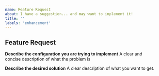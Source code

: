 ```yaml
---
name: Feature Request
about: I have a suggestion... and may want to implement it!
title: ''
labels: 'enhancement'
---
```


## Feature Request

**Describe the configuration you are trying to implement**
A clear and concise description of what the problem is

**Describe the desired solution**
A clear description of what you want to get.
